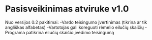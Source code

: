 # Pasisveikinimas atviruke v1.0
Nuo versijos 0.2 pakitimai:
-Vardo teisingumo įvertinimas (tikrina ar tik angliškas alfabetas)
-Vartotojas gali koreguoti rėmelio eilučių skaičių
-Programa patikrina eilučių skaičio įvedimo teisingumą
